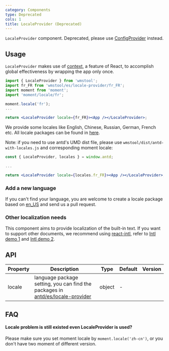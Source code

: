 ```yaml
---
category: Components
type: Deprecated
cols: 1
title: LocaleProvider (Deprecated)
---
```


`LocaleProvider` component. Deprecated, please use [ConfigProvider](/components/config-provider) instead.

## Usage

`LocaleProvider` makes use of [context](https://facebook.github.io/react/docs/context.html), a feature of React, to accomplish global effectiveness by wrapping the app only once.

```jsx
import { LocaleProvider } from 'wmstool';
import fr_FR from 'wmstool/es/locale-provider/fr_FR';
import moment from 'moment';
import 'moment/locale/fr';

moment.locale('fr');
...

return <LocaleProvider locale={fr_FR}><App /></LocaleProvider>;
```

We provide some locales like English, Chinese, Russian, German, French etc. All locale packages can be found in [here](https://github.com/ant-design/ant-design/blob/master/components/locale-provider/).

Note: if you need to use antd's UMD dist file, please use `wmstool/dist/antd-with-locales.js` and corresponding moment locale:

```jsx
const { LocaleProvider, locales } = window.antd;

...

return <LocaleProvider locale={locales.fr_FR}><App /></LocaleProvider>;
```

### Add a new language

If you can't find your language, you are welcome to create a locale package based on [en_US](https://github.com/ant-design/ant-design/blob/master/components/locale-provider/en_US.tsx) and send us a pull request.

### Other localization needs

This component aims to provide localization of the built-in text. If you want to support other documents, we recommend using [react-intl](https://github.com/yahoo/react-intl), refer to [Intl demo 1](http://github.com/ant-design/intl-example) and [Intl demo 2](http://yiminghe.me/learning-react/examples/react-intl.html?locale=en-US).

## API

| Property | Description | Type | Default | Version |
| --- | --- | --- | --- | --- |
| locale | language package setting, you can find the packages in [antd/es/locale-provider](http://unpkg.com/antd/es/locale-provider/) | object | - |  |

## FAQ

#### Locale problem is still existed even LocaleProvider is used?

Please make sure you set moment locale by `moment.locale('zh-cn')`, or you don't have two moment of different version.
